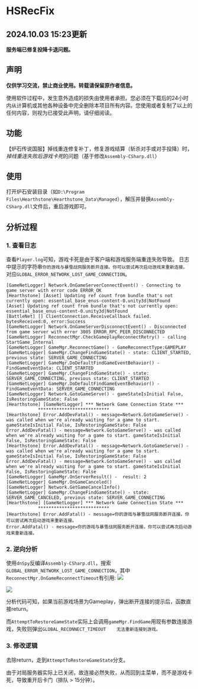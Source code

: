 # HSRecFix

## 2024.10.03 15:23更新
**服务端已修复投降卡退问题。**

## 声明
**仅供学习交流，禁止商业使用。转载请保留原作者信息。**

使用软件过程中，发生意外造成的损失由使用者承担。您必须在下载后的24小时内从计算机或其他各种设备中完全删除本项目所有内容。您使用或者复制了以上的任何内容，则视为已接受此声明，请仔细阅读。

## 功能
【炉石传说国服】掉线重连修复补丁，修复游戏结算（斩杀对手或对手投降）时，*掉线重连失败后游戏卡死*的问题（基于修改`Assembly-CSharp.dll`）

## 使用
打开炉石安装目录（如`D:\Program Files\Hearthstone\Hearthstone_Data\Managed`），解压并替换`Assembly-CSharp.dll`文件后，重启游戏即可。


## 分析过程
### 1. 查看日志
查看`Player.log`可知，游戏卡死是由于客户端和游戏服务端重连失败导致。
日志中提示的字符串`你的游戏与暴雪战网服务断开连接。你可以尝试再次启动游戏来重新连接。`对应`GLOBAL_ERROR_NETWORK_LOST_GAME_CONNECTION`。

```
[GameNetLogger] Network.OnGameServerConnectEvent() - Connecting to game server with error code ERROR_OK
[Hearthstone] [Asset] Updating ref count from bundle that's not currently open: essential_base_enus-content-0.unity3d|NotFound
[Asset] Updating ref count from bundle that's not currently open: essential_base_enus-content-0.unity3d|NotFound
[BattleNet] [] ClientConnection.ReceiveCallback failed. bytesReceived:0, error:Success
[GameNetLogger] Network.OnGameServerDisconnectEvent() - Disconnected from game server with error 3005 ERROR_RPC_PEER_DISCONNECTED
[GameNetLogger] ReconnectMgr.CheckGameplayReconnectRetry() - calling StartGame_Internal
[GameNetLogger] GameMgr.ReconnectGame() - GameReconnectType:GAMEPLAY
[GameNetLogger] GameMgr.ChangeFindGameState() - state: CLIENT_STARTED, previous state: SERVER_GAME_CONNECTING
[GameNetLogger] GameMgr.DoDefaultFindGameEventBehavior() -  FindGameEventData: CLIENT_STARTED
[GameNetLogger] GameMgr.ChangeFindGameState() - state: SERVER_GAME_CONNECTING, previous state: CLIENT_STARTED
[GameNetLogger] GameMgr.DoDefaultFindGameEventBehavior() -  FindGameEventData: SERVER_GAME_CONNECTING
[GameNetLogger] Network.GotoGameServe() - gameStateIsInitial False, IsRestoringGameState: False
[Hearthstone] [GameNetLogger] *** Network Game Connection State ***  
            ***************************
[Hearthstone] Error.AddDevFatal() - message=Network.GotoGameServe() - was called when we're already waiting for a game to start. gameStateIsInitial False, IsRestoringGameState: False
Error.AddDevFatal() - message=Network.GotoGameServe() - was called when we're already waiting for a game to start. gameStateIsInitial False, IsRestoringGameState: False
[Hearthstone] Error.AddDevFatal() - message=Network.GotoGameServe() - was called when we're already waiting for a game to start. gameStateIsInitial False, IsRestoringGameState: False
Error.AddDevFatal() - message=Network.GotoGameServe() - was called when we're already waiting for a game to start. gameStateIsInitial False, IsRestoringGameState: False
[GameNetLogger] GameMgr.OnServerResult() -  result: 2
[GameNetLogger] GameMgr.OnGameCanceled()
[GameNetLogger] Network.GetGameCancelInfo()
[GameNetLogger] GameMgr.ChangeFindGameState() - state: SERVER_GAME_CANCELED, previous state: SERVER_GAME_CONNECTING
[Hearthstone] [GameNetLogger] *** Network Game Connection State ***  
            ***************************
[Hearthstone] Error.AddFatal() - message=你的游戏与暴雪战网服务断开连接。你可以尝试再次启动游戏来重新连接。
Error.AddFatal() - message=你的游戏与暴雪战网服务断开连接。你可以尝试再次启动游戏来重新连接。
```
### 2. 逆向分析
使用`dnSpy`反编译`Assembly-CSharp.dll`，搜索`GLOBAL_ERROR_NETWORK_LOST_GAME_CONNECTION`，其中`ReconnectMgr.OnGameReconnectTimeout`有引用:
![](https://xhy-1252675344.cos.ap-beijing.myqcloud.com/imgs/hsfix-1.png)

![](https://xhy-1252675344.cos.ap-beijing.myqcloud.com/imgs/hsfix-2.png)

分析代码可知，如果当前游戏场景为Gameplay，弹出断开连接的提示后，函数直接return。

而`AttemptToRestoreGameState`实际上会调用`gameMgr.FindGame`用现有参数连接游戏，失败则弹出`GLOBAL_RECONNECT_TIMEOUT	无法重新连接到游戏。`	

### 3. 修改逻辑
去除return，走到`AttemptToRestoreGameState`分支。

由于对局服务器实际上已关闭，故连接必然失败，从而回到主菜单，而不是游戏卡死，导致重开后卡门（排队 > 15分钟）。
